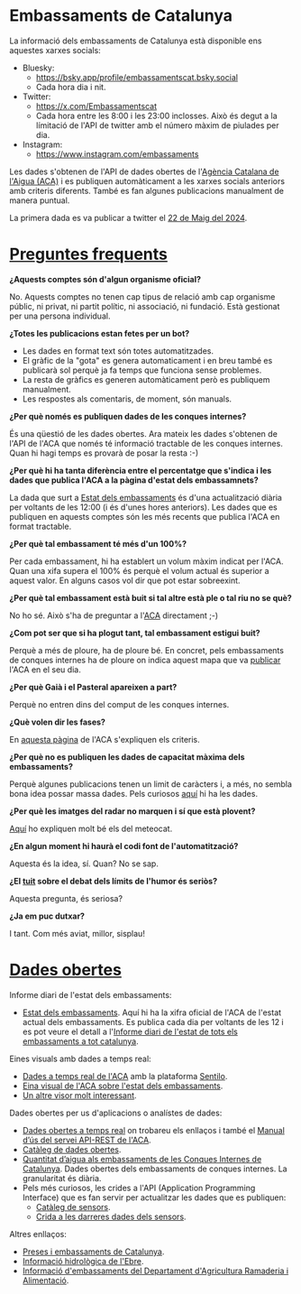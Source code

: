 # Embassaments de Catalunya

La informació dels embassaments de Catalunya està disponible ens aquestes xarxes socials:

- Bluesky:
  - https://bsky.app/profile/embassamentscat.bsky.social
  - Cada hora dia i nit.
- Twitter:
  - https://x.com/Embassamentscat
  - Cada hora entre les 8:00 i les 23:00 inclosses. Això és degut a la límitació de l'API de twitter amb el número màxim de piulades per dia. 
- Instagram:
  - https://www.instagram.com/embassaments

Les dades s'obtenen de l'API de dades obertes de l'[Agència Catalana de l'Aigua (ACA)](https://aca.gencat.cat/ca/inici/index.html) i es publiquen automàticament a les xarxes socials anteriors amb criteris diferents. També es fan algunes publicacions manualment de manera puntual. 

La primera dada es va publicar a twitter el [22 de Maig del 2024](https://x.com/Embassamentscat/status/1793296839057301744).

# [Preguntes frequents](#preguntesfrequents)

**¿Aquests comptes són d'algun organisme oficial?** 

No. Aquests comptes no tenen cap tipus de relació amb cap organisme públic, ni privat, ni partit polític, ni associació, ni fundació. Està gestionat per una persona individual.

**¿Totes les publicacions estan fetes per un bot?**

- Les dades en format text són totes automatitzades. 
- El gràfic de la "gota" es genera automaticament i en breu també es publicarà sol perquè ja fa temps que funciona sense problemes.
- La resta de gràfics es generen automàticament però es publiquem manualment.
- Les respostes als comentaris, de moment, són manuals.

**¿Per què només es publiquen dades de les conques internes?**

És una qüestió de les dades obertes. Ara mateix les dades s'obtenen de l'API de l'ACA que només té informació tractable de les conques internes. Quan hi hagi temps es provarà de posar la resta :-)

**¿Per què hi ha tanta diferència entre el percentatge que s'indica i les dades que publica l'ACA a la pàgina d'estat dels embassamnets?**

La dada que surt a [Estat dels embassaments](https://aca.gencat.cat/ca/laigua/estat-del-medi-hidric/recursos-disponibles/estat-de-les-reserves-daigua-als-embassaments/) és d'una actualització diària per voltants de les 12:00 (i és d'unes hores anteriors). Les dades que es publiquen en aquests comptes són les més recents que publica l'ACA en format tractable.

**¿Per què tal embassament té més d'un 100%?**

Per cada embassament, hi ha establert un volum màxim indicat per l'ACA. Quan una xifa supera el 100% és perquè el volum actual és superior a aquest valor. En alguns casos vol dir que pot estar sobreexint.

**¿Per què tal embassament està buit si tal altre està ple o tal riu no se què?**

No ho sé. Això s'ha de preguntar a l'[ACA](https://x.com/aigua_cat) directament ;-)

**¿Com pot ser que si ha plogut tant, tal embassament estigui buit?**

Perquè a més de ploure, ha de ploure bé. En concret, pels embassaments de conques internes ha de ploure on indica aquest mapa que va [publicar](https://x.com/aigua_cat/status/1662007831199989760) l'ACA en el seu dia.

**¿Per què Gaià i el Pasteral apareixen a part?**

Perquè no entren dins del comput de les conques internes. 

**¿Què volen dir les fases?**

En [aquesta pàgina](https://sequera.gencat.cat/ca/accions/el-semafor-de-la-sequera/index.html) de l'ACA s'expliquen els criteris.

**¿Per què no es publiquen les dades de capacitat màxima dels embassaments?**

Perquè algunes publicacions tenen un limit de caràcters i, a més, no sembla bona idea possar massa dades. Pels curiosos [aquí](https://x.com/Embassamentscat/status/1901755055088279741) hi ha les dades.

**¿Per què les imatges del radar no marquen i sí que està plovent?**

[Aquí](https://x.com/meteocat/status/1892876743951675486) ho expliquen molt bé els del meteocat.

**¿En algun moment hi haurà el codi font de l'automatització?** 

Aquesta és la idea, sí. Quan? No se sap.

**¿El [tuit](https://x.com/Embassamentscat/status/1903815824713929078) sobre el debat dels límits de l'humor és seriòs?** 

Aquesta pregunta, és seriosa?

**¿Ja em puc dutxar?**

I tant. Com més aviat, millor, sisplau!


# [Dades obertes](#dadesobertes)

Informe diari de l'estat dels embassaments:

- [Estat dels embassaments](https://aca.gencat.cat/ca/laigua/estat-del-medi-hidric/recursos-disponibles/estat-de-les-reserves-daigua-als-embassaments/). Aquí hi ha la xifra oficial de l'ACA de l'estat actual dels embassaments. Es publica cada dia per voltants de les 12 i es pot veure el detall a l'[Informe diari de l'estat de tots els embassaments a tot catalunya](https://info.aca.gencat.cat/ca/aca/informacio/informesdwh/dades_embassaments_ca.pdf).

Eines visuals amb dades a temps real:
  - [Dades a temps real de l'ACA](http://aca-web.gencat.cat/sdim2/visor/) amb la plataforma [Sentilo](https://www.sentilo.io/).
  - [Eina visual de l'ACA sobre l'estat dels embassaments](https://aca.gencat.cat/ca/laigua/consulta-de-dades/dades-obertes/visualitzacio-interactiva-dades/estat-embassaments/).
  - [Un altre visor molt interessant](https://aplicacions.aca.gencat.cat/aetr/vishid/#ara).

Dades obertes per us d'aplicacions o analístes de dades:

- [Dades obertes a temps real](https://aca.gencat.cat/ca/laigua/consulta-de-dades/dades-obertes/dades-obertes-temps-real/) on trobareu els enllaços i també el [Manual d’ús del servei API-REST de l'ACA](https://aca.gencat.cat/web/.content/20_Aigua/08_consulta_de_dades/01_dades_obertes/02_dades_obertes_a_temps_real/us_serveis_dades_API_REST.pdf).
- [Catàleg de dades obertes](https://aca.gencat.cat/ca/laigua/consulta-de-dades/dades-obertes/cataleg-dades-obertes/).
- [Quantitat d’aigua als embassaments de les Conques Internes de Catalunya](https://analisi.transparenciacatalunya.cat/Medi-Ambient/Quantitat-d-aigua-als-embassaments-de-les-Conques-/gn9e-3qhr/about_data). Dades obertes dels embassaments de conques internes. La granularitat és diària.
- Pels més curiosos, les crides a l'API (Application Programming Interface) que es fan servir per actualitzar les dades que es publiquen:
  - [Catàleg de sensors](http://aca-web.gencat.cat/sdim2/apirest/catalog?componentType=embassament).
  - [Crida a les darreres dades dels sensors](http://aca-web.gencat.cat/sdim2/apirest/data/EMBASSAMENT-EST).

Altres enllaços:
- [Preses i embassaments de Catalunya](https://aca.gencat.cat/ca/laigua/infraestructures/preses-i-embassaments).
- [Informació hidrològica de l'Ebre](https://www.saihebro.com/homepage/estado-cuenca-ebro).
- [Informació d'embassaments del Departament d'Agricultura Ramaderia i Alimentació](https://agricultura.gencat.cat/ca/ambits/desenvolupament-rural/infraestructures-agraries/dar_regadius/estat-embassaments-catalunya/index.html).
